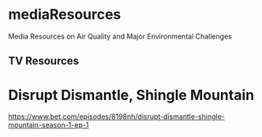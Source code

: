 # mediaResources
Media Resources on Air Quality and Major Environmental Challenges

## TV Resources
# Disrupt Dismantle, Shingle Mountain

https://www.bet.com/episodes/8198nh/disrupt-dismantle-shingle-mountain-season-1-ep-1
